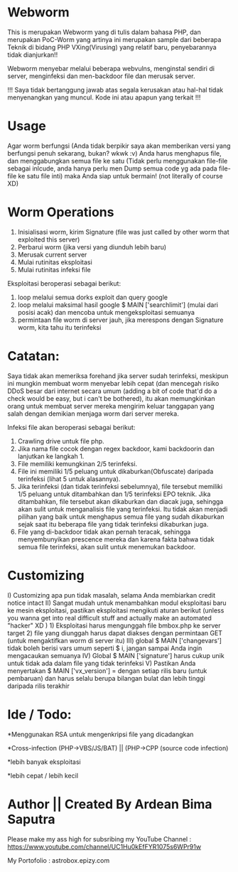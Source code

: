 # Webworm

This is merupakan Webworm yang di tulis dalam bahasa PHP, dan merupakan PoC-Worm yang artinya ini merupakan sample dari beberapa Teknik di bidang PHP VXing(Virusing) yang relatif baru, penyebarannya tidak dianjurkan!!

Webworm menyebar melalui beberapa webvulns, menginstal sendiri di server, menginfeksi dan men-backdoor file dan merusak server.

!!! Saya tidak bertanggung jawab atas segala kerusakan atau hal-hal tidak menyenangkan yang muncul. Kode ini atau apapun yang terkait !!!

# Usage

Agar worm berfungsi (Anda tidak berpikir saya akan memberikan versi yang berfungsi penuh sekarang, bukan? wkwk :v) Anda harus menghapus file, dan menggabungkan semua file ke satu (Tidak perlu menggunakan file-file sebagai inlcude, anda hanya perlu men Dump semua code yg ada pada file-file ke satu file inti) maka Anda siap untuk bermain!  (not literally of course XD)

# Worm Operations

  1) Inisialisasi worm, kirim Signature (file was just called by other worm that exploited this server)
  2) Perbarui worm (jika versi yang diunduh lebih baru)
  3) Merusak current server 
  4) Mulai rutinitas eksploitasi
  5) Mulai rutinitas infeksi file
  
  Eksploitasi beroperasi sebagai berikut:
  1) loop melalui semua dorks exploit dan query google
  2) loop melalui maksimal hasil google $ MAIN ['searchlimit'] (mulai dari posisi acak) dan mencoba untuk mengeksploitasi semuanya
  3) permintaan file worm di server jauh, jika merespons dengan Signature worm, kita tahu itu terinfeksi
  
  # Catatan:
  
Saya tidak akan memeriksa forehand jika server sudah terinfeksi, meskipun ini mungkin membuat worm menyebar lebih cepat (dan mencegah risiko DDoS besar dari internet secara umum (adding a bit of code that'd do a check would be easy, but i can't be bothered), itu akan memungkinkan orang untuk membuat server mereka mengirim keluar tanggapan yang salah dengan demikian menjaga worm dari server mereka.

Infeksi file akan beroperasi sebagai berikut:

   1) Crawling drive untuk file php.
   2) Jika nama file cocok dengan regex backdoor, kami backdoorin dan lanjutkan ke langkah 1.
   3) File memiliki kemungkinan 2/5 terinfeksi.
   4) File ini memiliki 1/5 peluang untuk dikaburkan(Obfuscate) daripada terinfeksi (lihat 5 untuk alasannya).
   5) Jika terinfeksi (dan tidak terinfeksi sebelumnya), file tersebut memiliki 1/5 peluang untuk ditambahkan dan 1/5 terinfeksi EPO
     teknik. Jika ditambahkan, file tersebut akan dikaburkan dan diacak juga, sehingga akan sulit
     untuk menganalisis file yang terinfeksi. Itu tidak akan menjadi pilihan yang baik untuk menghapus semua file yang sudah dikaburkan      sejak saat itu beberapa file yang tidak terinfeksi dikaburkan juga.
   6) File yang di-backdoor tidak akan pernah teracak, sehingga menyembunyikan prescence mereka dan karena fakta
     bahwa tidak semua file terinfeksi, akan sulit untuk menemukan backdoor.
     
# Customizing 

  I) Customizing apa pun tidak masalah, selama Anda membiarkan credit notice intact
  II) Sangat mudah untuk menambahkan modul eksploitasi baru ke mesin eksploitasi, pastikan eksploitasi mengikuti aturan berikut
   (unless you wanna get into real difficult stuff and actually make an automated "hacker" XD )
       1) Eksploitasi harus mengunggah file bmbox.php ke server target
       2) file yang diunggah harus dapat diakses dengan permintaan GET (untuk mengaktifkan worm di server itu)
  III) global $ MAIN ['changevars'] tidak boleh berisi vars umum seperti $ i, jangan sampai Anda ingin mengacaukan semuanya
  IV) Global $ MAIN ['signature'] harus cukup unik untuk tidak ada dalam file yang tidak terinfeksi
  V) Pastikan Anda menyertakan $ MAIN ['vx_version'] = <versionnumber> dengan setiap rilis baru (untuk pembaruan) dan <versionnumber> harus selalu berupa bilangan bulat dan lebih tinggi daripada rilis terakhir

# Ide / Todo:

*Menggunakan RSA untuk mengenkripsi file yang dicadangkan

*Cross-infection (PHP->VBS/JS/BAT) || (PHP->CPP (source code infection)

*lebih banyak eksploitasi

*lebih cepat / lebih kecil
 
 # Author || Created By Ardean Bima Saputra
 
 Please make my ass high for subsribing my YouTube Channel : https://www.youtube.com/channel/UC1Hu0kEfFYR1075s6WPr91w
 
 My Portofolio : astrobox.epizy.com
  
